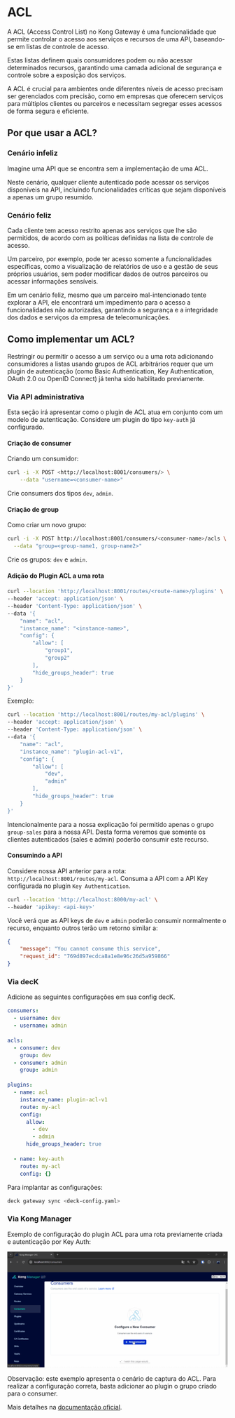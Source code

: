 # ACL

A ACL (Access Control List) no Kong Gateway é uma funcionalidade que permite controlar o acesso aos serviços e recursos de uma API, baseando-se em listas de controle de acesso.

Estas listas definem quais consumidores podem ou não acessar determinados recursos, garantindo uma camada adicional de segurança e controle sobre a exposição dos serviços.

A ACL é crucial para ambientes onde diferentes níveis de acesso precisam ser gerenciados com precisão, como em empresas que oferecem serviços para múltiplos clientes ou parceiros e necessitam segregar esses acessos de forma segura e eficiente.

## Por que usar a ACL?

### Cenário infeliz

Imagine uma API que se encontra sem a implementação de uma ACL.

Neste cenário, qualquer cliente autenticado pode acessar os serviços disponíveis na API, incluindo funcionalidades críticas que sejam disponíveis a apenas um grupo resumido.

### Cenário feliz

Cada cliente tem acesso restrito apenas aos serviços que lhe são permitidos, de acordo com as políticas definidas na lista de controle de acesso.

Um parceiro, por exemplo, pode ter acesso somente a funcionalidades específicas, como a visualização de relatórios de uso e a gestão de seus próprios usuários, sem poder modificar dados de outros parceiros ou acessar informações sensíveis.

Em um cenário feliz, mesmo que um parceiro mal-intencionado tente explorar a API, ele encontrará um impedimento para o acesso a funcionalidades não autorizadas, garantindo a segurança e a integridade dos dados e serviços da empresa de telecomunicações.

## Como implementar um ACL?

Restringir ou permitir o acesso a um serviço ou a uma rota adicionando consumidores a listas usando grupos de ACL arbitrários requer que um plugin de autenticação (como Basic Authentication, Key Authentication, OAuth 2.0 ou OpenID Connect) já tenha sido habilitado previamente.

### Via API administrativa

Esta seção irá apresentar como o plugin de ACL atua em conjunto com um modelo de autenticação. Considere um plugin do tipo `key-auth` já configurado.

#### Criação de consumer

Criando um consumidor:

```bash
curl -i -X POST <http://localhost:8001/consumers/> \
    --data "username=<consumer-name>"
```

Crie consumers dos tipos `dev`, `admin`.

#### Criação de group

Como criar um novo grupo:

```bash
curl -i -X POST http://localhost:8001/consumers/<consumer-name>/acls \
  --data "group=<group-name1, group-name2>"
```

Crie os grupos: `dev` e `admin`.

#### Adição do Plugin ACL a uma rota

```bash
curl --location 'http://localhost:8001/routes/<route-name>/plugins' \
--header 'accept: application/json' \
--header 'Content-Type: application/json' \
--data '{
    "name": "acl",
    "instance_name": "<instance-name>",
    "config": {
        "allow": [
            "group1", 
            "group2"
        ],
        "hide_groups_header": true
    }
}'
```

Exemplo:

```bash
curl --location 'http://localhost:8001/routes/my-acl/plugins' \
--header 'accept: application/json' \
--header 'Content-Type: application/json' \
--data '{
    "name": "acl",
    "instance_name": "plugin-acl-v1",
    "config": {
        "allow": [
            "dev", 
            "admin"
        ],
        "hide_groups_header": true
    }
}'
```

Intencionalmente para a nossa explicação foi permitido apenas o grupo `group-sales` para a nossa API. Desta forma veremos que somente os clientes autenticados (sales e admin) poderão consumir este recurso.

#### Consumindo a API

Considere nossa API anterior para a rota: `http://localhost:8001/routes/my-acl`. Consuma a API com a API Key configurada no plugin `Key Authentication`.

```bash
curl --location 'http://localhost:8000/my-acl' \
--header 'apikey: <api-key>'
```

Você verá que as API keys de `dev` e `admin` poderão consumir normalmente o recurso, enquanto outros terão um retorno similar a:

```json
{
    "message": "You cannot consume this service",
    "request_id": "769d897ecdca8a1e8e96c26d5a959866"
}
```

### Via decK

Adicione as seguintes configurações em sua config decK.

```yaml
consumers:
  - username: dev
  - username: admin

acls:
  - consumer: dev
    group: dev
  - consumer: admin
    group: admin

plugins:
  - name: acl
    instance_name: plugin-acl-v1
    route: my-acl
    config:
      allow:
        - dev
        - admin
      hide_groups_header: true

  - name: key-auth
    route: my-acl
    config: {}
```

Para implantar as configurações:

```bash
deck gateway sync <deck-config.yaml>
```

### Via Kong Manager

Exemplo de configuração do plugin ACL para uma rota previamente criada e autenticação por Key Auth:

<div style="text-align: center;">
  <img src="/assets/gifs/kong/capacities/acl.gif" alt="acl" width="800"/>
</div>

Observação: este exemplo apresenta o cenário de captura do ACL. Para realizar a configuração correta, basta adicionar ao plugin o grupo criado para o consumer.

Mais detalhes na [documentação oficial](https://docs.konghq.com/hub/kong-inc/acl).

